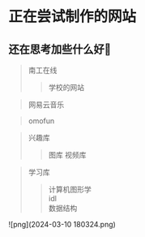 # 正在尝试制作的网站  
## 还在思考加些什么好🤔  

>南工在线
>>学校的网站
  
>网易云音乐

>omofun

>兴趣库
>>图库
>>视频库

>学习库
>>计算机图形学  
>>idl  
>>数据结构  

![png](2024-03-10 180324.png)